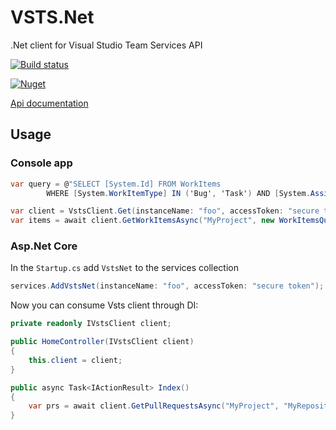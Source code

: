 # VSTS.Net
.Net client for Visual Studio Team Services API

[![Build status](https://ci.appveyor.com/api/projects/status/et2718qanpkjf55m?svg=true)](https://ci.appveyor.com/project/BerserkerDotNet/vsts-net)

[![Nuget](https://buildstats.info/nuget/VSTS.Net?v=0.1.0)](https://www.nuget.org/packages/VSTS.Net)

[Api documentation](https://berserkerdotnet.github.io/VSTS.Net/site/api/index.html)

## Usage

### Console app

```csharp
var query = @"SELECT [System.Id] FROM WorkItems 
        WHERE [System.WorkItemType] IN ('Bug', 'Task') AND [System.AssignedTo] Ever 'foo@bar.com' AND System.ChangedDate >= '01/01/2018'";

var client = VstsClient.Get(instanceName: "foo", accessToken: "secure token");
var items = await client.GetWorkItemsAsync("MyProject", new WorkItemsQuery(query));
```

### Asp.Net Core
In the `Startup.cs` add `VstsNet` to the services collection

```csharp
services.AddVstsNet(instanceName: "foo", accessToken: "secure token");
```

Now you can consume Vsts client through DI:

```csharp
private readonly IVstsClient client;

public HomeController(IVstsClient client)
{
	this.client = client;
}

public async Task<IActionResult> Index()
{
    var prs = await client.GetPullRequestsAsync("MyProject", "MyRepository", new PullRequestQuery { CreatedAfter = DateTime.Now.AddDays(-5) });
}
```
